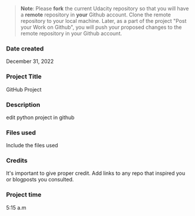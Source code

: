 >**Note**: Please **fork** the current Udacity repository so that you will have a **remote** repository in **your** Github account. Clone the remote repository to your local machine. Later, as a part of the project "Post your Work on Github", you will push your proposed changes to the remote repository in your Github account.

### Date created
December 31, 2022

### Project Title
GitHub Project 

### Description
edit python project in github

### Files used
Include the files used

### Credits
It's important to give proper credit. Add links to any repo that inspired you or blogposts you consulted.

### Project time
 5:15 a.m